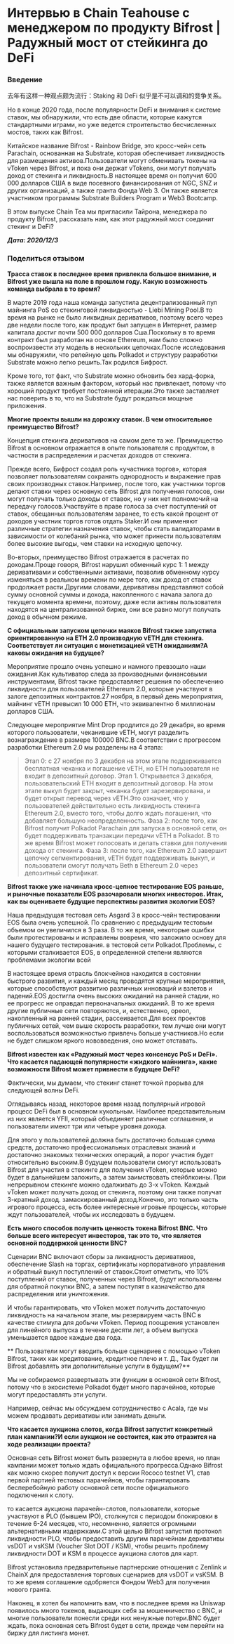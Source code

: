 # Интервью в Chain Teahouse с менеджером по продукту Bifrost | Радужный мост от стейкинга до DeFi

### Введение

去年有这样一种观点颇为流行：Staking 和 DeFi 似乎是不可以调和的竞争关系。

Но в конце 2020 года, после популярности DeFi и внимания к системе ставок, мы обнаружили, что есть две области, которые кажутся стандартными играми, но уже ведется строительство бесчисленных мостов, таких как Bifrost.

Китайское название Bifrost - Rainbow Bridge, это кросс-чейн сеть Parachain, основанная на Substrate, которая обеспечивает ликвидность для размещения активов.Пользователи могут обменивать токены на vToken через Bifrost, и пока они держат vTokens, они могут получать доход от стекинга и ликвидность.В настоящее время он получил 600 000 долларов США в виде посевного финансирования от NGC, SNZ и других организаций, а также гранта Фонда Web 3. Он также является участником программы Substrate Builders Program и Web3 Bootcamp.

В этом выпуске Chain Tea мы пригласили Тайрона, менеджера по продукту Bifrost, рассказать нам, как этот радужный мост соединит стекинг и DeFi?

***Дата: 2020/12/3***

### Поделиться отзывом

**Трасса ставок в последнее время привлекла большое внимание, и Bifrost уже вышла на поле в прошлом году. Какую возможность команда выбрала в то время?**

В марте 2019 года наша команда запустила децентрализованный пул майнинга PoS со стекинговой ликвидностью - Liebi Mining Pool.В то время на рынке не было ликвидных деривативов, поэтому всего через две недели после того, как продукт был запущен в Интернет, размер капитала достиг почти 500 000 долларов Сша.Поскольку в то время контракт был разработан на основе Ethereum, нам было сложно воспроизвести эту модель в нескольких цепочках.После исследования мы обнаружили, что релейную цепь Polkadot и структуру разработки Substrate можно легко решить.Так родился Бифрост.

Кроме того, тот факт, что Substrate можно обновить без хард-форка, также является важным фактором, который нас привлекает, потому что хороший продукт требует постоянной итерации.Это также заставляет нас поверить в то, что на Substrate будут рождаться мощные приложения.

**Многие проекты вышли на дорожку ставок. В чем относительное преимущество Bifrost?**

Концепция стекинга деривативов на самом деле та же. Преимущество Bifrost в основном отражается в опыте пользователя с продуктом, в частности в распределении и расчетах доходов от стекинга.

Прежде всего, Бифрост создал роль «участника торгов», которая позволяет пользователям сохранять однородность и выражение прав своих производных ставок.Например, после того, как участники торгов делают ставки через основную сеть Bifrost для получения голосов, они могут получать только доходы от ставок, но у них нет полномочий на передачу голосов.Участвуйте в праве голоса за счет поступлений от ставок, обещанных пользователям заранее, то есть какой процент от доходов участник торгов готов отдать Staker.И они применяют различные стратегии назначения ставок, чтобы стать валидаторами в зависимости от колебаний рынка, что может принести пользователям более высокие выгоды, чем ставки на исходную цепочку.

Во-вторых, преимущество Bifrost отражается в расчетах по доходам.Проще говоря, Bifrost нарушил обменный курс 1: 1 между деривативами и собственными активами, позволив обменному курсу изменяться в реальном времени по мере того, как доход от ставок продолжает расти.Другими словами, деривативы представляют собой сумму основной суммы и дохода, накопленного с начала залога до текущего момента времени, поэтому, даже если активы пользователя находятся на централизованной бирже, они все равно могут получать доход в обычном режиме.

**С официальным запуском цепочки маяков Bifrost также запустила ориентированную на ETH 2.0 производную vETH для стекинга. Соответствует ли ситуация с монетизацией vETH ожиданиям?А каковы ожидания на будущее?**

Мероприятие прошло очень успешно и намного превзошло наши ожидания.Как культиватор следа за производными финансовыми инструментами, Bifrost также предоставляет решения по обеспечению ликвидности для пользователей Ethereum 2.0, которые участвуют в залоге депозитных контрактов.27 ноября, в первый день мероприятия, майнинг vETH превысил 10 000 ETH, что эквивалентно 6 миллионам долларов США.

Следующее мероприятие Mint Drop продлится до 29 декабря, во время которого пользователи, чеканившие vETH, могут разделить вознаграждение в размере 100000 BNC.В соответствии с прогрессом разработки Ethereum 2.0 мы разделены на 4 этапа:

> Этап 0: с 27 ноября по 3 декабря на этом этапе поддерживается бесплатная чеканка и погашение vETH, но ETH пользователя не входит в депозитный договор. Этап 1. Открывается 3 декабря, пользовательский ETH входит в депозитный договор. На этом этапе выкуп будет закрыт, чеканка будет зарезервирована, и будет открыт перевод через vETH.Это означает, что у пользователей действительно есть ликвидность стекинга Ethereum 2.0, вместо того, чтобы долго ждать погашения, что добавляет большую неопределенность. Фаза 2: после того, как Bifrost получит Polkadot Parachain для запуска в основной сети, он будет поддерживать транзакции передачи vETH в Polkadot. В то же время Bifrost может голосовать и делать ставки для получения дохода от стекинга. Фаза 3: после того, как Ethereum 2.0 завершит цепочку сегментирования, vETH будет поддерживать выкуп, и пользователи смогут получать Beth в Ethereum 2.0 через депозитный сертификат.

**Bifrost также уже начинала кросс-цепное тестирование EOS раньше, и рыночные показатели EOS разочаровали многих инвесторов. Итак, как вы оцениваете будущие перспективы развития экологии EOS?**

Наша предыдущая тестовая сеть Asgard 3 в кросс-чейн тестировании EOS была очень успешной. По сравнению с предыдущим тестовым объемом он увеличился в 3 раза. В то же время, некоторые ошибки были протестированы и исправлены вовремя, что заложило основу для нашего будущего тестирования. в тестовой сети Polkadot.Проблемы, с которыми сталкивается EOS, в определенной степени являются проблемами экологии всей

В настоящее время отрасль блокчейнов находится в состоянии быстрого развития, и каждый месяц проводятся крупные мероприятия, которые способствуют развитию различных инноваций и взлетов и падений.EOS достигла очень высоких ожиданий на ранней стадии, но ее прогресс не оправдал первоначальных ожиданий. В то же время другие публичные сети повторяются, и, естественно, ореол, накопленный на ранней стадии, рассеивается.Для всех проектов публичных сетей, чем выше скорость разработки, тем лучше они могут воспользоваться возможностью привлечь больше участников.Но если не будет слишком яркого нововведения, оно может отставать.

**Bifrost известен как «Радужный мост через консенсус PoS и DeFi». Что касается падающей популярности «жидкого майнинга», какие возможности Bifrost может привнести в будущее DeFi?**

Фактически, мы думаем, что стекинг станет точкой прорыва для следующей волны DeFi.

Оглядываясь назад, некоторое время назад популярный игровой процесс DeFi был в основном кукольным. Наиболее представительным из них является YFII, который объединяет различные соглашения, и пользователи имеют три или четыре уровня дохода.

Для этого у пользователей должна быть достаточно большая сумма средств, достаточно профессиональных отраслевых знаний и достаточно знакомых технических операций, а порог участия будет относительно высоким.В будущем пользователи смогут использовать Bifrost для участия в стекинге для получения vToken, которые можно будет в дальнейшем заложить, а затем заимствовать стейблкоины. При непрерывном стекинге можно одалживать до 3-х vToken. Каждый vToken может получать доход от стекинга, поэтому они также получат 3-кратный доход. замаскированный доход.Конечно, это только часть игрового процесса, есть более интересные игровые процессы, которые ждут пользователей, чтобы их исследовать в будущем.

**Есть много способов получить ценность токена Bifrost BNC. Что больше всего интересует инвесторов, так это то, что является основной поддержкой ценности BNC?**

Сценарии BNC включают сборы за ликвидность деривативов, обеспечение Slash на торгах, сертификаты корпоративного управления и обратный выкуп поступлений от ставок.Стоит отметить, что 10% поступлений от ставок, полученных через Bifrost, будут использованы для обратной покупки BNC, а затем поступят в казначейство для распределения или уничтожения.

И чтобы гарантировать, что vToken может получить достаточную ликвидность на начальном этапе, мы резервируем часть BNC в качестве стимула для добычи vToken. Период поощрения установлен для линейного выпуска в течение десяти лет, а объем выпуска уменьшается вдвое каждые два года.

** Пользователи могут вводить больше сценариев с помощью vToken Bifrost, таких как кредитование, кредитное плечо и т. Д., Так будет ли Bifrost добавлять эти дополнительные услуги в будущем?**

Мы не собираемся развертывать эти функции в основной сети Bifrost, потому что в экосистеме Polkadot будет много парачейнов, которые могут предоставлять эти услуги.

Например, сейчас мы обсуждаем сотрудничество с Acala, где мы можем продавать деривативы или занимать деньги.

**Что касается аукциона слотов, когда Bifrost запустит конкретный план кампании?И если аукцион не состоится, как это отразится на ходе реализации проекта?**

Основная сеть Bifrost может быть развернута в любое время, но план кампании может только ждать официального прогресса.Однако Bifrost как можно скорее получит доступ к версии Rococo testnet V1, став первой партией тестовых парачейнов, чтобы гарантировать бесперебойную работу основной сети после официального подключения к слоту.

то касается аукциона парачейн-слотов, пользователи, которые участвуют в PLO (бывшем IPO), столкнутся с периодом блокировки в течение 6-24 месяцев, что, несомненно, является огромными альтернативными издержками.С этой целью Bifrost запустил протокол ликвидности PLO, чтобы предоставить другим парачейнам деривативы vsDOT и vsKSM (Voucher Slot DOT / KSM), чтобы решить проблему ликвидности DOT и KSM в процессе аукциона слотов для карт.

Bifrost установила предварительные партнерские отношения с Zenlink и ChainX для предоставления торговых сценариев для vsDOT и vsKSM. В то же время соглашение одобряется Фондом Web3 для получения нового гранта.

Наконец, я хотел бы напомнить вам, что в последнее время на Uniswap появилось много токенов, выдающих себя за мошенничество с BNC, и многие пользователи понесли среди них ненужные потери.BNC будет ждать, пока основная сеть Bifrost будет в сети, прежде чем перейти на биржу для листинга монет.
























